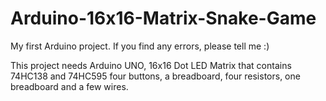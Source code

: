 # Arduino-16x16-Matrix-Snake-Game
My first Arduino project. If you find any errors, please tell me :)

This project needs Arduino UNO, 16x16 Dot LED Matrix that contains 74HC138 and 74HC595
four buttons, a breadboard, four resistors, one breadboard and a few wires.

